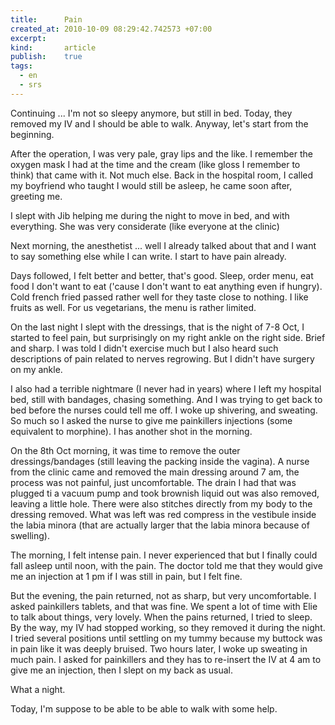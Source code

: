 ```yaml
--- 
title:      Pain
created_at: 2010-10-09 08:29:42.742573 +07:00
excerpt:
kind:       article
publish:    true
tags:
  - en
  - srs
--- 
```


Continuing ... I'm not so sleepy anymore, but still in bed. Today, they removed
my IV and I should be able to walk. Anyway, let's start from the beginning.

After the operation, I was very pale, gray lips and the like. I remember the
oxygen mask I had at the time and the cream (like gloss I remember to think)
that came with it. Not much else. Back in the hospital room, I called my
boyfriend who taught I would still be asleep, he came soon after, greeting me.

I slept with Jib helping me during the night to move in bed, and with
everything. She was very considerate (like everyone at the clinic)

Next morning, the anesthetist ... well I already talked about that and I want to
say something else while I can write. I start to have pain already.

Days followed, I felt better and better, that's good. Sleep, order menu, eat
food I don't want to eat ('cause I don't want to eat anything even if hungry).
Cold french fried passed rather well for they taste close to nothing. I like
fruits as well. For us vegetarians, the menu is rather limited.

On the last night I slept with the dressings, that is the night of 7-8 Oct, I
started to feel pain, but surprisingly on my right ankle on the right side.
Brief and sharp. I was told I didn't exercise much but I also heard such
descriptions of pain related to nerves regrowing. But I didn't have surgery on
my ankle.

I also had a terrible nightmare (I never had in years) where I left my hospital
bed, still with bandages, chasing something. And I was trying to get back to bed
before the nurses could tell me off. I woke up shivering, and sweating. So much
so I asked the nurse to give me painkillers injections (some equivalent to
morphine). I has another shot in the morning.

On the 8th Oct morning, it was time to remove the outer dressings/bandages
(still leaving the packing inside the vagina). A nurse from the clinic came and
removed the main dressing around 7 am, the process was not painful, just
uncomfortable. The drain I had that was plugged ti a vacuum pump and took
brownish liquid out was also removed, leaving a little hole. There were also
stitches directly from my body to the dressing removed. What was left was red
compress in the vestibule inside the labia minora (that are actually larger that
the labia minora because of swelling).

The morning, I felt intense pain. I never experienced that but I finally could
fall asleep until noon, with the pain. The doctor told me that they would give
me an injection at 1 pm if I was still in pain, but I felt fine.

But the evening, the pain returned, not as sharp, but very uncomfortable. I
asked painkillers tablets, and that was fine. We spent a lot of time with Elie
to talk about things, very lovely. When the pains returned, I tried to sleep. By
the way, my IV had stopped working, so they removed it during the night. I tried
several positions until settling on my tummy because my buttock was in pain like
it was deeply bruised. Two hours later, I woke up sweating in much pain. I asked
for painkillers and they has to re-insert the IV at 4 am to give me an
injection, then I slept on my back as usual.

What a night.

Today, I'm suppose to be able to be able to walk with some help.
